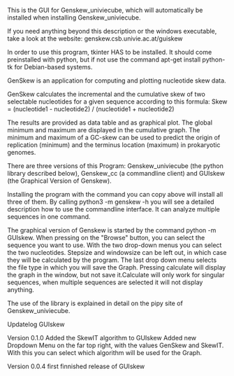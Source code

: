 This is the GUI for Genskew_univiecube, which will automatically be installed when installing Genskew_univiecube.

If you need anything beyond this description or the windows executable, take a look at the website: genskew.csb.univie.ac.at/guiskew

In order to use this program, tkinter HAS to be installed. It should come preinstalled with python, but if not use the command apt-get install python-tk for Debian-based systems.

GenSkew is an application for computing and plotting nucleotide skew data.

GenSkew calculates the incremental and the cumulative skew of two selectable nucleotides for a given sequence according to this formula:
Skew = (nucleotide1 - nucleotide2) / (nucleotide1 + nucleotide2)

The results are provided as data table and as graphical plot. The global minimum and maximum are displayed in the cumulative graph. The minimum and maximum of a GC-skew can be used to predict the origin of replication (minimum) and the terminus location (maximum) in prokaryotic genomes.

There are three versions of this Program: Genskew_univiecube (the python library described below), Genskew_cc (a commandline client) and GUIskew (the Graphical Version of Genskew). 

Installing the program with the command you can copy above will install all three of them. By calling python3 -m genskew -h you will see a detailed description how to use the commandline interface. It can analyze multiple sequences in one command.

The graphical version of Genskew is started by the command python -m GUIskew. When pressing on the "Browse" button, you can select the sequence you want to use. With the two drop-down menus you can select the two nucleotides. Stepsize and windowsize can be left out, in which case they will be calculated by the program. The last drop down menu selects the file type in which you will save the Graph. Pressing calculate will display the graph in the window, but not save it.Calculate will only work for singular sequences, when multiple sequences are selected it will not display anything.

The use of the library is explained in detail on the pipy site of Genskew_univiecube.

Updatelog GUIskew

Version 0.1.0
	Added the SkewIT algorithm to GUIskew
	Added new Dropdown Menu on the far top right, with the values GenSkew and SkewIT. With this you can select which algorithm will be used for the Graph. 

Version 0.0.4
	first finnished release of GUIskew
